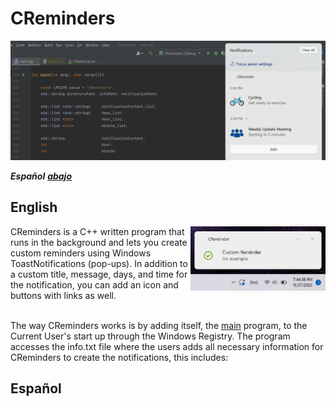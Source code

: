 # CReminders

![img1](cmake-build-debug/resources/img2.png?raw=true "hello")

***Español*** [***abajo***](#español)


## English
<img align="right" width="216" height="103" src="https://raw.githubusercontent.com/GioByte10/CReminders/main/cmake-build-debug/resources/img4.png">
CReminders is a C++ written program that runs in the background and lets you create custom reminders using Windows ToastNotifications (pop-ups). In addition to a custom title, message, days, and time for the notification, you can add an icon and buttons with links as well.

<br>
<br>

The way CReminders works is by adding itself, the [main](https://github.com/GioByte10/CReminders/blob/main/main.cpp) program, to the Current User's start up through the Windows Registry. The program accesses the info.txt file where the users adds all necessary information for CReminders to create the notifications, this includes:



## Español
